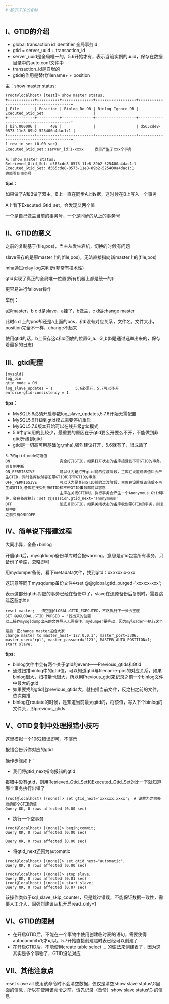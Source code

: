 ```yaml
---
# 基于GTID的复制
---
```


## Ⅰ、GTID的介绍
- global transaction id identifier 全局事务id
- gtid = server_uuid + transaction_id
- server_uuid是全局唯一的，5.6开始才有，表示当前实例的uuid，保存在数据目录中的auto.conf文件中
- transaction_id是自增的
- gtid的作用是替代filename+ + position

主：show master status;
```
(root@localhost) [test]> show master status;
+------------+----------+--------------+------------------+----------------------------------------+
| File       | Position | Binlog_Do_DB | Binlog_Ignore_DB | Executed_Gtid_Set                      |
+------------+----------+--------------+------------------+----------------------------------------+
| bin.000006 |      408 |              |                  | d565cde8-0573-11e8-89b2-525400a4dac1:1 |
+------------+----------+--------------+------------------+----------------------------------------+
1 row in set (0.00 sec)
Executed_Gtid_set：server_id:1-xxxx     表示产生了xxx个事务

从：show master status;
Retrieved_Gtid_Set: d565cde8-0573-11e8-89b2-525400a4dac1:1
Executed_Gtid_Set: d565cde8-0573-11e8-89b2-525400a4dac1:1
也能看到事务号
```

**tips：**

如果做了A和B做了双主，B上一直在同步A上数据，这时候在B上写入一个事务

A上看下Executed_Gtid_set，会发现又两个值

一个是自己做主当前的事务号，一个是同步的从上的事务号

## Ⅱ、GTID的意义
之前的复制基于(file,pos)，当主从发生宕机，切换的时候有问题

slave保存的是原master上的(file,pos)，无法直接指向新master上的(file,pos)

mha通过relay log来判断(非常有技术性)

gtid实现了真正的全局唯一位置(所有机器上都是统一的)

更容易进行failover操作

举例：

a是master，b c d是slave，a挂了，b做主，c d做change master

此时c d 上的pos却还是a上面的pos，和b没有对应关系，文件名，文件大小，position完全不一样，change不起来

使用gtid的话，b上保存这c和d回放的位置G_a、G_b(b是通过选举出来的，保存着最多的日志)

## Ⅲ、gtid配置
```
[mysqld]
log_bin
gtid_mode = ON
log_slave_updates = 1          5.6必须开，5.7可以不开
enforce-gtid-consistency = 1
```

**tips：**

- MySQL5.6必须开启参数log_slave_updates,5.7.6开始无需配置
- MySQL5.6升级到gtid模式需要停机重启
- MySQL5.7.6版本开始可以在线升级gtid模式
- 5.6中gtid用的比较少，最重要的原因在于gtid要么开要么不开，不能做到非gtid升级到gtid
- gtid是一切高可用基础(gr,mha),强烈建议打开，5.6就有了，很成熟了

```
5.7的gtid_mode可选值
ON                      完全打开GTID，如果打开状态的备库接受到不带GTID的事务，则复制中断
ON_PERMISSIVE           可以认为是打开gtid前的过渡阶段，主库在设置成该值后会产生GTID，同时备库依然容忍带GTID和不带GTID的事务
OFF_PERMISSIVE          可以认为是关闭GTID前的过渡阶段，主库在设置成该值后不再生成GTID,备库在接受到带GTID和不带GTID事务都可以容忍
                        主库在关闭GTID时，执行事务会产生一个Anonymous_Gtid事件，会在备库执行：set @@session.gtid_next='anonymous'
OFF                     彻底关闭GTID，如果关闭状态的备库收到带GTID的事务，则复制中断
之前只有ON和OFF
```

## Ⅳ、简单说下搭建过程
大同小异，全备+binlog

开启gtid后，mysqldump备份单库时会报warning，意思是gtid包含所有事务，只备份了单库，忽略即可

用mydumper备份，看下metadata文件，找到gitd：xxxxxx:x-xxx

这玩意等同于mysqdump备份文件中set @@global.gtid_purged='xxxx:x-xxx';

表示这部分gtids对应的事务已经在备份中了，slave在还原备份后复制时，需要跳过这些gtids

```
reset master;   清空@@GLOBAL.GTID_EXECUTED，不然执行下一步会宝座
SET @@GLOBAL.GTID_PURGED = '找出来的位置'
以上操作mysqldump出来的文件导入无需操作，mydumper要手动，因为myloader不执行这个

最后一把change master送给大家
change master to master_host='127.0.0.1', master_port=3306, master_user='rpl', master_password='123', MASTER_AUTO_POSITION=1;
start slave;
```

**tips:**

- binlog文件中会有两个关于gtid的event——Previous_gtids和Gtid
- 通过扫描binlog中的gtid值，可以知道gtid与filename-pos的对应关系，如果binlog很大，扫描量也很大，所以用Previous_gtid来记录之前一个binlog文件中最大的gtid
- 如果要找的gtid比previous_gtids大，就扫描当前文件，反之扫之前的文件，依次类推
- binlog在routate的时候，是知道当前最大gitd的，将该值，写入下个binlog的文件头，即previous_gtids

## Ⅴ、GTID复制中处理报错小技巧
这里模拟一个1062错误即可，不演示

报错会告诉你对应的gtid

操作步骤如下：
- 我们将gtid_next指向报错的gtid

报错中没有gtid，则用Retrieved_Gtid_Set和Executed_Gtid_Set对比一下就知道哪个事务执行出错了

```
(root@localhost) [(none)]> set gtid_next='xxxxxx:xxxx';  # 设置为之前失败的那个GTID的值
Query OK, 0 rows affected (0.00 sec)
```

- 执行一个空事务

```
(root@localhost) [(none)]> begin;commit;
Query OK, 0 rows affected (0.00 sec)

Query OK, 0 rows affected (0.00 sec)
```

- 将gtid_next还原为automatic

```
(root@localhost) [(none)]> set gtid_next="automatic";
Query OK, 0 rows affected (0.00 sec)

(root@localhost) [(none)]> stop slave;
Query OK, 0 rows affected (0.01 sec)
(root@localhost) [(none)]> start slave;
Query OK, 0 rows affected (0.07 sec)
```

该操作类似于sql_slave_skip_counter，只是跳过错误，不能保证数据一致性，需要人工介入，固强烈建议从机开启read_only=1

## Ⅵ、GTID的限制
- 在开启GTID后，不能在一个事物中使用创建临时表的语句，需要使得 autocommit=1;才可以。5.7开始直接创建临时表已经可以创建了
- 在开启GTID后，不能使用create table select ... 的语法来创建表了，因为这其实是多个事物了，GTID没法对应

## Ⅶ、其他注意点
reset slave all 
使用该命令时不会清空数据，仅仅是清空show slave status\G里面的信息，所以在使用该命令之前，请先记录（备份）show slave status\G 的信息
